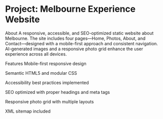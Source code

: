 # Project: Melbourne Experience Website

About
A responsive, accessible, and SEO-optimized static website about Melbourne. The site includes four pages—Home, Photos, About, and Contact—designed with a mobile-first approach and consistent navigation. AI-generated images and a responsive photo grid enhance the user experience across all devices.

Features
Mobile-first responsive design

Semantic HTML5 and modular CSS

Accessibility best practices implemented

SEO optimized with proper headings and meta tags

Responsive photo grid with multiple layouts

XML sitemap included
